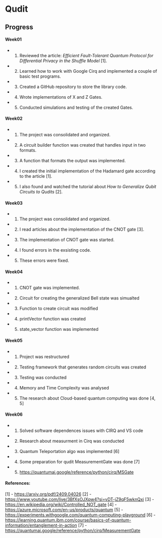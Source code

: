 # Qudit

## Progress

#### Week01

- 1. Reviewed the article: _Efficient Fault-Tolerant Quantum Protocol for Differential Privacy in the Shuffle Model_ [1].
- 2. Learned how to work with Google Cirq and implemented a couple of basic test programs.
- 3. Created a GitHub repository to store the library code.
- 4. Wrote implementations of X and Z Gates.
- 5. Conducted simulations and testing of the created Gates.

#### Week02

- 1. The project was consolidated and organized.
- 2. A circuit builder function was created that handles input in two formats.
- 3. A function that formats the output was implemented.
- 4. I created the initial implementation of the Hadamard gate according to the article [1].
- 5. I also found and watched the tutorial about _How to Generalize Qubit Circuits to Qudits_ [2].

#### Week03

- 1. The project was consolidated and organized.
- 2. I read articles about the implementation of the CNOT gate [3].
- 3. The implementation of CNOT gate was started.
- 4. I found errors in the exsisting code.
- 5. These errors were fixed.

#### Week04

- 1. CNOT gate was implemented.
- 2. Circuit for creating the generalized Bell state was simualted
- 3. Function to create circuit was modified
- 4. printVector function was created
- 5. state_vector function was implemented

#### Week05

- 1. Project was restructured
- 2. Testing framework that generates random circuits was created
- 3. Testing was conducted
- 4. Memory and Time Complexity was analysed
- 5. The research about Cloud-based quantum computing was done [4, 5]

#### Week06

- 1. Solved software dependences issues with CIRQ and VS code
- 2. Research about measurment in Cirq was conducted
- 3. Quantum Teleportation algo was implemented [6]
- 4. Some preparation for qudit MeasurementGate was done [7]
- 5. https://quantumai.google/reference/python/cirq/MSGate

#### References:

[1] - https://arxiv.org/pdf/2409.04026
[2] - https://www.youtube.com/live/3BfXsOJXpw4?si=vDT-jZ9qF5wknQxi
[3] - https://en.wikipedia.org/wiki/Controlled_NOT_gate
[4] - https://azure.microsoft.com/en-us/products/quantum
[5] - https://experiments.withgoogle.com/quantum-computing-playground
[6] - https://learning.quantum.ibm.com/course/basics-of-quantum-information/entanglement-in-action
[7] - https://quantumai.google/reference/python/cirq/MeasurementGate
